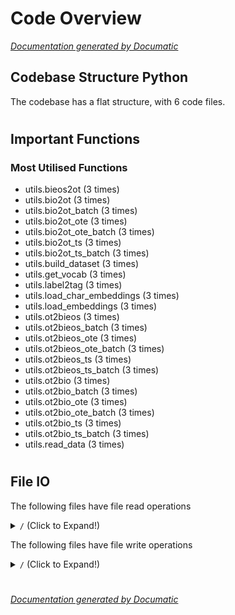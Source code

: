 # Code Overview

[_Documentation generated by Documatic_](https://www.documatic.com)

<!---Documatic-section-Codebase Structure Python-start--->
## Codebase Structure Python

The codebase has a flat structure, with 6 code files.

# #
<!---Documatic-section-Codebase Structure Python-end--->

<!---Documatic-section-Important Functions-start--->
## Important Functions

<!---Documatic-block-important_funcs-start--->
<!---Documatic-block-most_used_funcs-start--->
### Most Utilised Functions

* utils.bieos2ot (3 times)
* utils.bio2ot (3 times)
* utils.bio2ot_batch (3 times)
* utils.bio2ot_ote (3 times)
* utils.bio2ot_ote_batch (3 times)
* utils.bio2ot_ts (3 times)
* utils.bio2ot_ts_batch (3 times)
* utils.build_dataset (3 times)
* utils.get_vocab (3 times)
* utils.label2tag (3 times)
* utils.load_char_embeddings (3 times)
* utils.load_embeddings (3 times)
* utils.ot2bieos (3 times)
* utils.ot2bieos_batch (3 times)
* utils.ot2bieos_ote (3 times)
* utils.ot2bieos_ote_batch (3 times)
* utils.ot2bieos_ts (3 times)
* utils.ot2bieos_ts_batch (3 times)
* utils.ot2bio (3 times)
* utils.ot2bio_batch (3 times)
* utils.ot2bio_ote (3 times)
* utils.ot2bio_ote_batch (3 times)
* utils.ot2bio_ts (3 times)
* utils.ot2bio_ts_batch (3 times)
* utils.read_data (3 times)
<!---Documatic-block-most_used_funcs-end--->
<!---Documatic-block-important_funcs-end--->

# #
<!---Documatic-section-Important Functions-end--->

<!---Documatic-section-File IO-start--->
## File IO

<!---Documatic-block-file_io-start--->
The following files have file read operations

<!---Documatic-block-/-start--->
<details>
	<summary><code>/</code> (Click to Expand!)</summary>

* process_data
* utils
</details>
<!---Documatic-block-/-end--->

The following files have file write operations

<!---Documatic-block-/-start--->
<details>
	<summary><code>/</code> (Click to Expand!)</summary>

* main
* process_data
* utils
</details>
<!---Documatic-block-/-end--->
<!---Documatic-block-file_io-end--->

# #
<!---Documatic-section-File IO-end--->

[_Documentation generated by Documatic_](https://www.documatic.com)